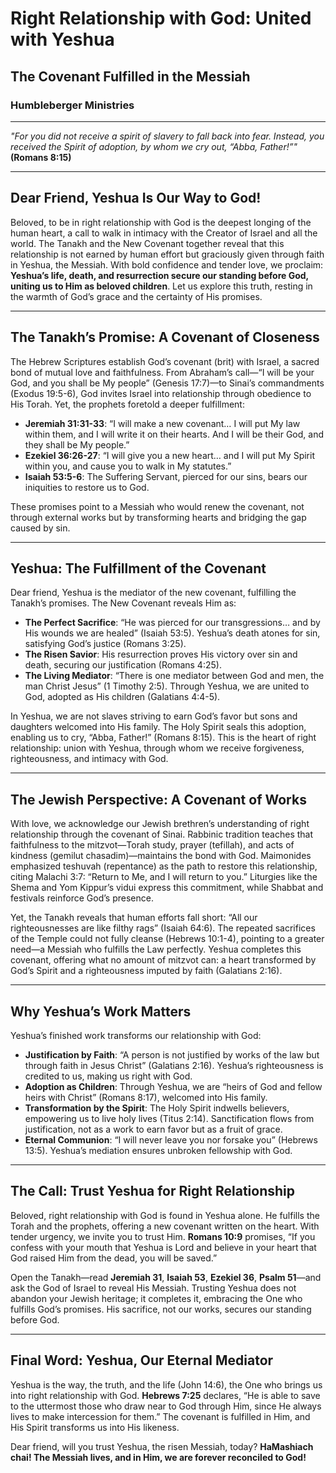 # Right Relationship with God: United with Yeshua

## The Covenant Fulfilled in the Messiah

### Humbleberger Ministries

---

_"For you did not receive a spirit of slavery to fall back into fear. Instead, you received the Spirit of adoption, by whom we cry out, “Abba, Father!”"_
**(Romans 8:15)**

---

## Dear Friend, Yeshua Is Our Way to God!

Beloved, to be in right relationship with God is the deepest longing of the human heart, a call to walk in intimacy with the Creator of Israel and all the world. The Tanakh and the New Covenant together reveal that this relationship is not earned by human effort but graciously given through faith in Yeshua, the Messiah. With bold confidence and tender love, we proclaim: **Yeshua’s life, death, and resurrection secure our standing before God, uniting us to Him as beloved children**. Let us explore this truth, resting in the warmth of God’s grace and the certainty of His promises.

---

## The Tanakh’s Promise: A Covenant of Closeness

The Hebrew Scriptures establish God’s covenant (brit) with Israel, a sacred bond of mutual love and faithfulness. From Abraham’s call—“I will be your God, and you shall be My people” (Genesis 17:7)—to Sinai’s commandments (Exodus 19:5-6), God invites Israel into relationship through obedience to His Torah. Yet, the prophets foretold a deeper fulfillment:

- **Jeremiah 31:31-33**: “I will make a new covenant… I will put My law within them, and I will write it on their hearts. And I will be their God, and they shall be My people.”
- **Ezekiel 36:26-27**: “I will give you a new heart… and I will put My Spirit within you, and cause you to walk in My statutes.”
- **Isaiah 53:5-6**: The Suffering Servant, pierced for our sins, bears our iniquities to restore us to God.

These promises point to a Messiah who would renew the covenant, not through external works but by transforming hearts and bridging the gap caused by sin.

---

## Yeshua: The Fulfillment of the Covenant

Dear friend, Yeshua is the mediator of the new covenant, fulfilling the Tanakh’s promises. The New Covenant reveals Him as:

- **The Perfect Sacrifice**: “He was pierced for our transgressions… and by His wounds we are healed” (Isaiah 53:5). Yeshua’s death atones for sin, satisfying God’s justice (Romans 3:25).
- **The Risen Savior**: His resurrection proves His victory over sin and death, securing our justification (Romans 4:25).
- **The Living Mediator**: “There is one mediator between God and men, the man Christ Jesus” (1 Timothy 2:5). Through Yeshua, we are united to God, adopted as His children (Galatians 4:4-5).

In Yeshua, we are not slaves striving to earn God’s favor but sons and daughters welcomed into His family. The Holy Spirit seals this adoption, enabling us to cry, “Abba, Father!” (Romans 8:15). This is the heart of right relationship: union with Yeshua, through whom we receive forgiveness, righteousness, and intimacy with God.

---

## The Jewish Perspective: A Covenant of Works

With love, we acknowledge our Jewish brethren’s understanding of right relationship through the covenant of Sinai. Rabbinic tradition teaches that faithfulness to the mitzvot—Torah study, prayer (tefillah), and acts of kindness (gemilut chasadim)—maintains the bond with God. Maimonides emphasized teshuvah (repentance) as the path to restore this relationship, citing Malachi 3:7: “Return to Me, and I will return to you.” Liturgies like the Shema and Yom Kippur’s vidui express this commitment, while Shabbat and festivals reinforce God’s presence.

Yet, the Tanakh reveals that human efforts fall short: “All our righteousnesses are like filthy rags” (Isaiah 64:6). The repeated sacrifices of the Temple could not fully cleanse (Hebrews 10:1-4), pointing to a greater need—a Messiah who fulfills the Law perfectly. Yeshua completes this covenant, offering what no amount of mitzvot can: a heart transformed by God’s Spirit and a righteousness imputed by faith (Galatians 2:16).

---

## Why Yeshua’s Work Matters

Yeshua’s finished work transforms our relationship with God:

- **Justification by Faith**: “A person is not justified by works of the law but through faith in Jesus Christ” (Galatians 2:16). Yeshua’s righteousness is credited to us, making us right with God.
- **Adoption as Children**: Through Yeshua, we are “heirs of God and fellow heirs with Christ” (Romans 8:17), welcomed into His family.
- **Transformation by the Spirit**: The Holy Spirit indwells believers, empowering us to live holy lives (Titus 2:14). Sanctification flows from justification, not as a work to earn favor but as a fruit of grace.
- **Eternal Communion**: “I will never leave you nor forsake you” (Hebrews 13:5). Yeshua’s mediation ensures unbroken fellowship with God.

---

## The Call: Trust Yeshua for Right Relationship

Beloved, right relationship with God is found in Yeshua alone. He fulfills the Torah and the prophets, offering a new covenant written on the heart. With tender urgency, we invite you to trust Him. **Romans 10:9** promises, “If you confess with your mouth that Yeshua is Lord and believe in your heart that God raised Him from the dead, you will be saved.”

Open the Tanakh—read **Jeremiah 31**, **Isaiah 53**, **Ezekiel 36**, **Psalm 51**—and ask the God of Israel to reveal His Messiah. Trusting Yeshua does not abandon your Jewish heritage; it completes it, embracing the One who fulfills God’s promises. His sacrifice, not our works, secures our standing before God.

---

## Final Word: Yeshua, Our Eternal Mediator

Yeshua is the way, the truth, and the life (John 14:6), the One who brings us into right relationship with God. **Hebrews 7:25** declares, “He is able to save to the uttermost those who draw near to God through Him, since He always lives to make intercession for them.” The covenant is fulfilled in Him, and His Spirit transforms us into His likeness.

Dear friend, will you trust Yeshua, the risen Messiah, today? **HaMashiach chai! The Messiah lives, and in Him, we are forever reconciled to God!**